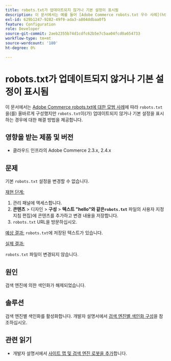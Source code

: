 ```yaml
---
title: robots.txt가 업데이트되지 않거나 기본 설정이 표시됨
description: 이 문서에서는 예를 들어 [Adobe Commerce robots.txt 우수 사례](https://support.magento.com/hc/en-us/articles/360048754931)에 따라 'robots.txt'를 올바르게 구성했지만 'robots.txt'가 업데이트되지 않거나 기본 설정이 표시되는 경우를 위한 솔루션을 제공합니다.
exl-id: 629b1247-9282-49f9-ada3-a804ddbaa0f5
feature: Configuration
role: Developer
source-git-commit: 2aeb2355b74d1cdfc62b5e7c5aa04fcd0a654733
workflow-type: tm+mt
source-wordcount: '180'
ht-degree: 0%

---
```


# robots.txt가 업데이트되지 않거나 기본 설정이 표시됨

이 문서에서는 [Adobe Commerce robots.txt에 대한 모범 사례](https://support.magento.com/hc/en-us/articles/360048754931)에 따라 `robots.txt`을(를) 올바르게 구성했지만 `robots.txt`이(가) 업데이트되지 않거나 기본 설정을 표시하는 경우에 대한 해결 방법을 제공합니다.

## 영향을 받는 제품 및 버전

* 클라우드 인프라의 Adobe Commerce 2.3.x, 2.4.x

## 문제

기본 `robots.txt` 설정을 변경할 수 없습니다.

<u>재현 단계:</u>

1. 관리 패널에 액세스합니다.
1. **콘텐츠** > 디자인 > **구성** > **텍스트 &quot;hello&quot;와 같은`robots.txt`** 파일의 사용자 지정 지침 편집}에 콘텐츠를 추가하고 변경 내용을 저장합니다.
1. `robots.txt` URL을 방문하십시오.

<u>예상 결과:</u>
`robots.txt`에 저장된 텍스트가 있습니다.

<u>실제 결과:</u>

`robots.txt` 파일이 변경되지 않습니다.

## 원인

검색 엔진에 의한 색인화가 해제되었습니다.

## 솔루션

검색 엔진별 색인화를 활성화합니다. 개발자 설명서에서 [검색 엔진별 색인화 구성](https://experienceleague.adobe.com/en/docs/commerce-cloud-service/user-guide/configure-store/robots-sitemap#configure-indexing-by-search-engine)을 참조하십시오.

## 관련 읽기

* 개발자 설명서에서 [사이트 맵 및 검색 엔진 로봇을 추가](https://experienceleague.adobe.com/en/docs/commerce-cloud-service/user-guide/configure-store/robots-sitemap)합니다.
